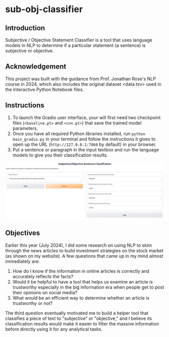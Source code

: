 # sub-obj-classifier

## Introduction
Subjective / Objective Statement Classifier is a tool that uses language models in NLP to determine if a particular statement (a sentence) is subjective or objective.

## Acknowledgement
This project was built with the guidance from Prof. Jonathan Rose's NLP course in 2024, which also includes the original dataset <data.tsv> used in the Interactive Python Notebook files.

## Instructions
1. To launch the Gradio user interface, your will first need two checkpoint files (`<baseline.pt>` and `<cnn.pt>`) that save the trained model parameters.
2. Once you have all required Python libraries installed, run `python main_gradio.py` in your terminal and follow the instructions it gives to open up the URL (`http://127.0.0.1:7860` by default) in your browser.
3. Put a sentence or paragraph in the input textbox and run the language models to give you their classification results.

![Classification Tool UI](./sub-obj-classifier-UI.png)

## Objectives
Earlier this year (July 2024), I did some research on using NLP to skim through the news articles to build investment strategies on the stock market (as shown on my website). A few questions that came up in my mind almost immediately are:

1. How do I know if the information in online articles is correctly and accurately reflects the facts?
2. Would it be helpful to have a tool that helps us examine an article is trustworthy especially in the big information era when people get to post their opinions on social media?
3. What would be an efficient way to determine whether an article is trustworthy or not?

The third question eventually motivated me to build a helper tool that classifies a piece of text to "subjective" or "objective," and I believe its classification results would make it easier to filter the massive information before directly using it for any analytical tasks.